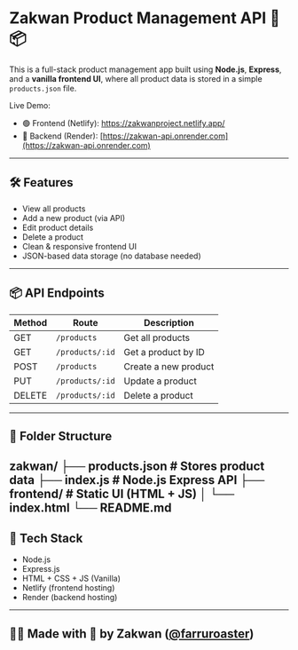 # Zakwan Product Management API 🧠📦

This is a full-stack product management app built using **Node.js**, **Express**, and a **vanilla frontend UI**, where all product data is stored in a simple `products.json` file.

Live Demo:
- 🟢 Frontend (Netlify): https://zakwanproject.netlify.app/
- 🔵 Backend (Render): [https://zakwan-api.onrender.com](https://zakwan-api.onrender.com)

---

## 🛠 Features

- View all products
- Add a new product (via API)
- Edit product details
- Delete a product
- Clean & responsive frontend UI
- JSON-based data storage (no database needed)

---

## 📦 API Endpoints

| Method | Route                  | Description            |
|--------|------------------------|------------------------|
| GET    | `/products`            | Get all products       |
| GET    | `/products/:id`        | Get a product by ID    |
| POST   | `/products`            | Create a new product   |
| PUT    | `/products/:id`        | Update a product       |
| DELETE | `/products/:id`        | Delete a product       |

---

## 📁 Folder Structure
zakwan/
├── products.json         # Stores product data
├── index.js              # Node.js Express API
├── frontend/             # Static UI (HTML + JS)
│   └── index.html
└── README.md
---

## 🚀 Tech Stack

- Node.js
- Express.js
- HTML + CSS + JS (Vanilla)
- Netlify (frontend hosting)
- Render (backend hosting)

---

## 👨‍💻 Made with 💙 by Zakwan ([@farruroaster](https://github.com/farruroaster))
